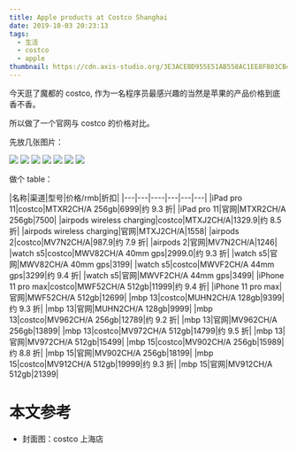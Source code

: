 ```yaml
---
title: Apple products at Costco Shanghai
date: 2019-10-03 20:23:13
tags:
  - 生活
  - costco
  - apple
thumbnail: https://cdn.axis-studio.org/3E3ACEBD955E51AB558AC1EE8F803CB4.JPG
---
```


今天逛了魔都的 costco, 作为一名程序员最感兴趣的当然是苹果的产品价格到底香不香。

所以做了一个官网与 costco 的价格对比。

先放几张图片：

![](https://cdn.axis-studio.org/costco-1.jpg)
![](https://cdn.axis-studio.org/costco-2.jpg)
![](https://cdn.axis-studio.org/costco-3.jpg)
![](https://cdn.axis-studio.org/costco-4.jpg)
![](https://cdn.axis-studio.org/costco-5.jpg)
![](https://cdn.axis-studio.org/costco-6.jpg)
![](https://cdn.axis-studio.org/costco-7.jpg)

做个 table：

|名称|渠道|型号|价格/rmb|折扣|
|---|---|----|---|---|---|
|iPad pro 11|costco|MTXR2CH/A 256gb|6999|约 9.3 折|
|iPad pro 11|官网|MTXR2CH/A 256gb|7500|
|airpods wireless charging|costco|MTXJ2CH/A|1329.9|约 8.5 折|
|airpods wireless charging|官网|MTXJ2CH/A|1558|
|airpods 2|costco|MV7N2CH/A|987.9|约 7.9 折|
|airpods 2|官网|MV7N2CH/A|1246|
|watch s5|costco|MWV82CH/A 40mm gps|2999.0|约 9.3 折|
|watch s5|官网|MWV82CH/A 40mm gps|3199|
|watch s5|costco|MWVF2CH/A 44mm gps|3299|约 9.4 折|
|watch s5|官网|MWVF2CH/A 44mm gps|3499|
|iPhone 11 pro max|costco|MWF52CH/A 512gb|11999|约 9.4 折|
|iPhone 11 pro max|官网|MWF52CH/A 512gb|12699|
|mbp 13|costco|MUHN2CH/A 128gb|9399|约 9.3 折|
|mbp 13|官网|MUHN2CH/A 128gb|9999|
|mbp 13|costco|MV962CH/A 256gb|12789|约 9.2 折|
|mbp 13|官网|MV962CH/A 256gb|13899|
|mbp 13|costco|MV972CH/A 512gb|14799|约 9.5 折|
|mbp 13|官网|MV972CH/A 512gb|15499|
|mbp 15|costco|MV902CH/A 256gb|15989|约 8.8 折|
|mbp 15|官网|MV902CH/A 256gb|18199|
|mbp 15|costco|MV912CH/A 512gb|19999|约 9.3 折|
|mbp 15|官网|MV912CH/A 512gb|21399|

# 本文参考

 - 封面图：costco 上海店
